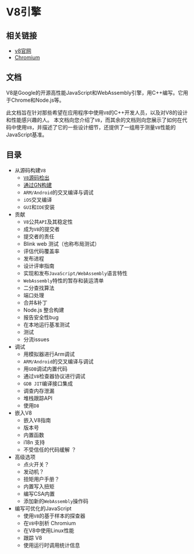 # V8引擎

## 相关链接
- [v8官网](https://v8.dev/docs/)
- [Chromium](https://github.com/chromium/chromium)

## 文档

V8是Google的开源高性能JavaScript和WebAssembly引擎，用C++编写。它用于Chrome和Node.js等。

此文档旨在针对那些希望在应用程序中使用`V8`的C++开发人员，以及对V8的设计和性能感兴趣的人。
本文档向您介绍了`V8`，而其余的文档则向您展示了如何在代码中使用`V8`，并描述了它的一些设计细节，还提供了一组用于测量`V8`性能的JavaScript基准。


## 目录

- 从源码构建`V8`
    - [`V8`源码检出](/v8/source-code/)
    - [通过GN构建](/v8/build-gn/)
    - `ARM/Android`的交叉编译与调试
    - `iOS`交叉编译
    - `GUI`和`IDE`安装
- 贡献 
    - `V8`公共`API`及其稳定性
    - 成为`V8`的提交者
    - 提交者的责任
    - Blink web 测试（也称布局测试）
    - 评估代码覆盖率
    - 发布进程
    - 设计评审指南
    - 实现和发布`JavaScript/WebAssembly`语言特性
    - `WebAssembly`特性的暂存和装运清单
    - 二分查找算法
    - 端口处理
    - 合并&补丁
    - Node.js 整合构建
    - 报告安全性bug
    - 在本地运行基准测试
    - 测试
    - 分流issues
- 调试
    - 用模拟器进行Arm调试
    - `ARM/Android`的交叉编译与调试
    - 用`GDB`调试内置代码
    - 通过`V8`检查器协议进行调试
    - `GDB JIT`编译接口集成
    - 调查内存泄漏
    - 堆栈跟踪API
    - 使用`D8`
- 嵌入V8
    - 嵌入V8指南
    - 版本号
    - 内置函数
    - i18n 支持
    - 不受信任的代码缓解 ？
- 高级选项
    - 点火开关？
    - 发动机？
    - 扭矩用户手册？
    - 内置写入扭矩
    - 编写CSA内置
    - 添加新的`WebAssembly`操作码
- 编写可优化的JavaScript
    - 使用`V8`的基于样本的探查器
    - 在`V8`中剖析 Chromium
    - 在V8中使用Linux性能
    - 跟踪 V8
    - 使用运行时调用统计信息
